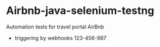 # Airbnb-java-selenium-testng
Automation tests for travel portal AirBnb
- triggering by webhooks 123-456-987
